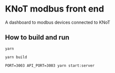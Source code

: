 # KNoT modbus front end

A dashboard to modbus devices connected to KNoT

## How to build and run

`yarn`

`yarn build`

`PORT=3003 API_PORT=3003 yarn start:server`
